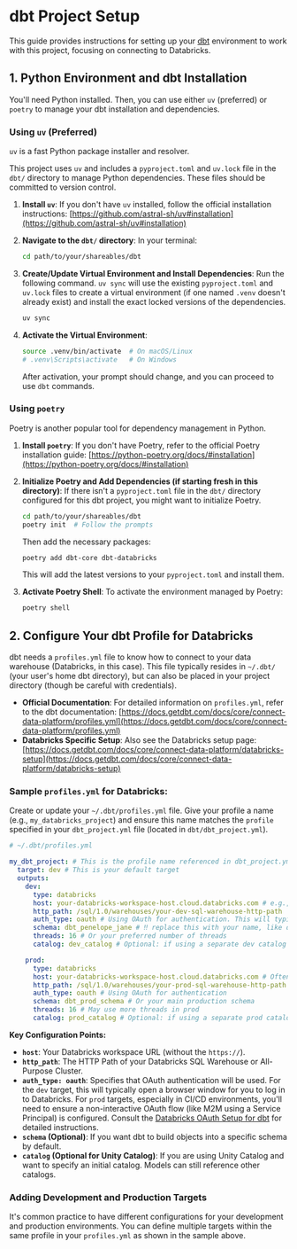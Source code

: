 # dbt Project Setup

This guide provides instructions for setting up your [dbt](https://docs.getdbt.com/) environment to work with this project, focusing on connecting to Databricks.

## 1. Python Environment and dbt Installation

You'll need Python installed. Then, you can use either `uv` (preferred) or `poetry` to manage your dbt installation and dependencies.

### Using `uv` (Preferred)

`uv` is a fast Python package installer and resolver.

This project uses `uv` and includes a `pyproject.toml` and `uv.lock` file in the `dbt/` directory to manage Python dependencies. These files should be committed to version control.

1.  **Install `uv`**:
    If you don't have `uv` installed, follow the official installation instructions: [https://github.com/astral-sh/uv#installation](https://github.com/astral-sh/uv#installation)

2.  **Navigate to the `dbt/` directory**:
    In your terminal:
    ```bash
    cd path/to/your/shareables/dbt
    ```

3.  **Create/Update Virtual Environment and Install Dependencies**:
    Run the following command. `uv sync` will use the existing `pyproject.toml` and `uv.lock` files to create a virtual environment (if one named `.venv` doesn't already exist) and install the exact locked versions of the dependencies.
    ```bash
    uv sync
    ```

4.  **Activate the Virtual Environment**:
    ```bash
    source .venv/bin/activate  # On macOS/Linux
    # .venv\Scripts\activate   # On Windows
    ```
    After activation, your prompt should change, and you can proceed to use `dbt` commands.

### Using `poetry`

Poetry is another popular tool for dependency management in Python.

1.  **Install `poetry`**:
    If you don't have Poetry, refer to the official Poetry installation guide: [https://python-poetry.org/docs/#installation](https://python-poetry.org/docs/#installation)

2.  **Initialize Poetry and Add Dependencies (if starting fresh in this directory)**:
    If there isn't a `pyproject.toml` file in the `dbt/` directory configured for this dbt project, you might want to initialize Poetry.
    ```bash
    cd path/to/your/shareables/dbt
    poetry init  # Follow the prompts
    ```
    Then add the necessary packages:
    ```bash
    poetry add dbt-core dbt-databricks
    ```
    This will add the latest versions to your `pyproject.toml` and install them.

3.  **Activate Poetry Shell**:
    To activate the environment managed by Poetry:
    ```bash
    poetry shell
    ```

## 2. Configure Your dbt Profile for Databricks

dbt needs a `profiles.yml` file to know how to connect to your data warehouse (Databricks, in this case). This file typically resides in `~/.dbt/` (your user's home dbt directory), but can also be placed in your project directory (though be careful with credentials).

*   **Official Documentation**: For detailed information on `profiles.yml`, refer to the dbt documentation: [https://docs.getdbt.com/docs/core/connect-data-platform/profiles.yml](https://docs.getdbt.com/docs/core/connect-data-platform/profiles.yml)
*   **Databricks Specific Setup**: Also see the Databricks setup page: [https://docs.getdbt.com/docs/core/connect-data-platform/databricks-setup](https://docs.getdbt.com/docs/core/connect-data-platform/databricks-setup)

### Sample `profiles.yml` for Databricks:

Create or update your `~/.dbt/profiles.yml` file. Give your profile a name (e.g., `my_databricks_project`) and ensure this name matches the `profile` specified in your `dbt_project.yml` file (located in `dbt/dbt_project.yml`).

```yaml
# ~/.dbt/profiles.yml

my_dbt_project: # This is the profile name referenced in dbt_project.yml
  target: dev # This is your default target
  outputs:
    dev:
      type: databricks
      host: your-databricks-workspace-host.cloud.databricks.com # e.g., adb-xxxxxxxxxxxxxxxx.xx.azuredatabricks.net
      http_path: /sql/1.0/warehouses/your-dev-sql-warehouse-http-path
      auth_type: oauth # Using OAuth for authentication. This will typically open a browser window for you to log in.
      schema: dbt_penelope_jane # ‼️ replace this with your name, like dbt_randy_pitcher. Trust me
      threads: 16 # Or your preferred number of threads
      catalog: dev_catalog # Optional: if using a separate dev catalog in Unity Catalog

    prod:
      type: databricks
      host: your-databricks-workspace-host.cloud.databricks.com # Often the same host
      http_path: /sql/1.0/warehouses/your-prod-sql-warehouse-http-path
      auth_type: oauth # Using OAuth for authentication
      schema: dbt_prod_schema # Or your main production schema
      threads: 16 # May use more threads in prod
      catalog: prod_catalog # Optional: if using a separate prod catalog in Unity Catalog
```

**Key Configuration Points:**

*   **`host`**: Your Databricks workspace URL (without the `https://`).
*   **`http_path`**: The HTTP Path of your Databricks SQL Warehouse or All-Purpose Cluster.
*   **`auth_type: oauth`**: Specifies that OAuth authentication will be used. For the `dev` target, this will typically open a browser window for you to log in to Databricks. For `prod` targets, especially in CI/CD environments, you'll need to ensure a non-interactive OAuth flow (like M2M using a Service Principal) is configured. Consult the [Databricks OAuth Setup for dbt](https://docs.getdbt.com/docs/core/connect-data-platform/databricks-setup#oauth-u2m-or-m2m) for detailed instructions.
*   **`schema` (Optional)**: If you want dbt to build objects into a specific schema by default.
*   **`catalog` (Optional for Unity Catalog)**: If you are using Unity Catalog and want to specify an initial catalog. Models can still reference other catalogs.

### Adding Development and Production Targets

It's common practice to have different configurations for your development and production environments. You can define multiple targets within the same profile in your `profiles.yml` as shown in the sample above.